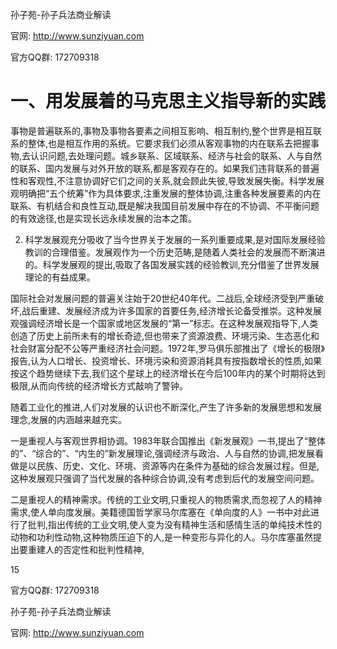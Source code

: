 孙子苑-孙子兵法商业解读

官网: http://www.sunziyuan.com

官方QQ群: 172709318

# 一、用发展着的马克思主义指导新的实践

事物是普遍联系的,事物及事物各要素之间相互影响、相互制约,整个世界是相互联系的整体,也是相互作用的系统。它要求我们必须从客观事物的内在联系去把握事物,去认识问题,去处理问题。城乡联系、区域联系、经济与社会的联系、人与自然的联系、国内发展与对外开放的联系,都是客观存在的。如果我们违背联系的普遍性和客观性,不注意协调好它们之间的关系,就会顾此失彼,导致发展失衡。科学发展观明确把“五个统筹”作为具体要求,注重发展的整体协调,注重各种发展要素的内在联系、有机结合和良性互动,既是解决我国目前发展中存在的不协调、不平衡问题的有效途径,也是实现长远永续发展的治本之策。

2. 科学发展观充分吸收了当今世界关于发展的一系列重要成果,是对国际发展经验教训的合理借鉴。发展观作为一个历史范畴,是随着人类社会的发展而不断演进的。科学发展观的提出,吸取了各国发展实践的经验教训,充分借鉴了世界发展理论的有益成果。

国际社会对发展问题的普遍关注始于20世纪40年代。二战后,全球经济受到严重破坏,战后重建、发展经济成为许多国家的首要任务,经济增长论备受推崇。这种发展观强调经济增长是一个国家或地区发展的“第一”标志。在这种发展观指导下,人类创造了历史上前所未有的增长奇迹,但也带来了资源浪费、环境污染、生态恶化和社会财富分配不公等严重经济社会问题。1972年,罗马俱乐部推出了《增长的极限》报告,认为人口增长、投资增长、环境污染和资源消耗具有按指数增长的性质,如果按这个趋势继续下去,我们这个星球上的经济增长在今后100年内的某个时期将达到极限,从而向传统的经济增长方式敲响了警钟。

随着工业化的推进,人们对发展的认识也不断深化,产生了许多新的发展思想和发展理念,发展的内涵越来越充实。

一是重视人与客观世界相协调。1983年联合国推出《新发展观》一书,提出了“整体的”、“综合的”、“内生的”新发展理论,强调经济与政治、人与自然的协调,把发展看做是以民族、历史、文化、环境、资源等内在条件为基础的综合发展过程。但是,这种发展观只强调了当代发展的各种综合协调,没有考虑到后代的发展空间问题。

二是重视人的精神需求。传统的工业文明,只重视人的物质需求,而忽视了人的精神需求,使人单向度发展。美籍德国哲学家马尔库塞在《单向度的人》一书中对此进行了批判,指出传统的工业文明,使人变为没有精神生活和感情生活的单纯技术性的动物和功利性动物,这种物质压迫下的人,是一种变形与异化的人。马尔库塞虽然提出要重建人的否定性和批判性精神,

15

官方QQ群: 172709318

孙子苑-孙子兵法商业解读

官网: http://www.sunziyuan.com